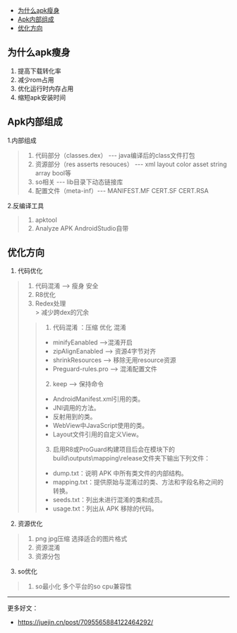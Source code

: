 
- [为什么apk瘦身](#为什么apk瘦身)
- [Apk内部组成](#apk内部组成)
- [优化方向](#优化方向)
  
## 为什么apk瘦身
1. 提高下载转化率
2. 减少rom占用
3. 优化运行时内存占用
4. 缩短apk安装时间

## Apk内部组成
1.内部组成
>1. 代码部分（classes.dex） --- java编译后的class文件打包
>2. 资源部分（res asserts resouces） --- xml layout color asset string array bool等
>3. so相关 --- lib目录下动态链接库
>4. 配置文件（meta-inf）--- MANIFEST.MF CERT.SF CERT.RSA

2.反编译工具
>1. apktool
>2. Analyze APK AndroidStudio自带

## 优化方向
1. 代码优化
> 1. 代码混淆 --> 瘦身 安全
> 2. R8优化
> 3. Redex处理  
     >   减少跨dex的冗余
> >1. 代码混淆 ：压缩 优化 混淆  
> >*  minifyEanabled -->混淆开启  
> >*  zipAlignEanabled --> 资源4字节对齐  
> >*  shrinkResources --> 移除无用resource资源  
> >*  Preguard-rules.pro --> 混淆配置文件  
> >2. keep --> 保持命令  
> >* AndroidManifest.xml引用的类。  
> >* JNI调用的方法。  
> >* 反射用到的类。  
> >* WebView中JavaScript使用的类。  
> >* Layout文件引用的自定义View。
> >3. 启用R8或ProGuard构建项目后会在模块下的build\outputs\mapping\release文件夹下输出下列文件：  
>>* dump.txt：说明 APK 中所有类文件的内部结构。  
>>* mapping.txt：提供原始与混淆过的类、方法和字段名称之间的转换。  
>>* seeds.txt：列出未进行混淆的类和成员。  
>>* usage.txt：列出从 APK 移除的代码。

2. 资源优化
> 1. png jpg压缩  选择适合的图片格式
> 2. 资源混淆
> 3. 资源分包
3. so优化
> 1. so最小化  多个平台的so cpu兼容性

***
更多好文：
* https://juejin.cn/post/7095565884122464292/